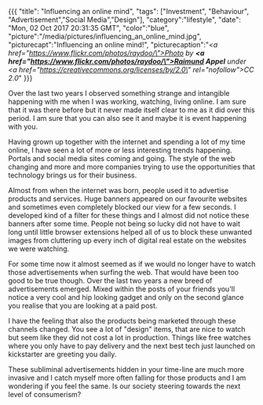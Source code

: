 {{{
  "title": "Influencing an online mind",
  "tags": ["Investment", "Behaviour", "Advertisement","Social Media","Design"],
  "category":"lifestyle",
  "date": "Mon, 02 Oct 2017 20:31:35 GMT",
  "color":"blue",
  "picture":"/media/pictures/influencing_an_online_mind.jpg",
  "picturecapt":"Influencing an online mind!",
  "picturecaption":"<em><a href=\"https://www.flickr.com/photos/raydoo/\">Photo</a> by <b><a href=\"https://www.flickr.com/photos/raydoo/\">Raimund Appel</a></b> under <a href=\"https://creativecommons.org/licenses/by/2.0\" rel=\"nofollow\">CC 2.0</a></em>"
}}}


Over the last two years I observed something strange and intangible happening with me when I was working, watching, living online. I am sure that it was there before but it
never made itself clear to me as it did over this period. I am sure that you can also see it and maybe it is event happening with you.
<!--more-->

Having grown up together with the internet and spending a lot of my time online, I have seen a lot of more or less interesting trends happening. Portals and social media
sites coming and going. The style of the web changing and more and more companies trying to use the opportunities that technology brings us for their business.

Almost from when the internet was born, people used it to advertise products and services. Huge banners appeared on our favourite websites and sometimes even completely
blocked our view for a few seconds. I developed kind of a filter for these things and I almost did not notice these banners after some time. People not being so lucky did not have
to wait long until little browser extensions helped all of us to block these unwanted images from cluttering up every inch of digital real estate on
the websites we were watching.

For some time now it almost seemed as if we would no longer have to watch those advertisements when surfing the web. That would have been
too good to be true though. Over the last two years a new breed of advertisements emerged. Mixed within
the posts of your friends you'll notice a very cool and hip looking gadget and only on the second
glance you realise that you are looking at a paid post. 

I have the feeling that also the products being marketed through these channels changed. You see a lot
of "design" items, that are nice to watch but seem like they did not cost a lot in production. Things like
free watches where you only have to pay delivery and the next best tech just launched on kickstarter are greeting you daily.

These subliminal advertisements hidden in your time-line are much more invasive and I catch myself
more often falling for those products and I am wondering if you feel the same. Is our society steering towards
the next level of consumerism?


